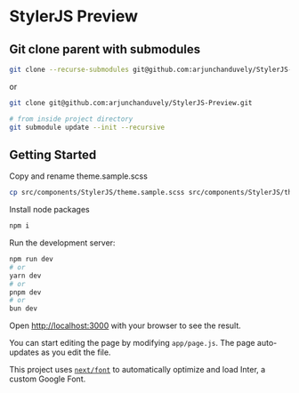 # StylerJS Preview

## Git clone parent with submodules

```bash
git clone --recurse-submodules git@github.com:arjunchanduvely/StylerJS-Preview.git
```
or

```bash
git clone git@github.com:arjunchanduvely/StylerJS-Preview.git
```
```bash
# from inside project directory
git submodule update --init --recursive
```

## Getting Started

Copy and rename theme.sample.scss
```bash
cp src/components/StylerJS/theme.sample.scss src/components/StylerJS/theme.scss
```

Install node packages
```bash
npm i
```

Run the development server:

```bash
npm run dev
# or
yarn dev
# or
pnpm dev
# or
bun dev
```

Open [http://localhost:3000](http://localhost:3000) with your browser to see the result.

You can start editing the page by modifying `app/page.js`. The page auto-updates as you edit the file.

This project uses [`next/font`](https://nextjs.org/docs/basic-features/font-optimization) to automatically optimize and load Inter, a custom Google Font.